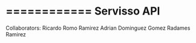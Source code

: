 ============
Servisso API
============

Collaborators:
Ricardo Romo Ramirez
Adrian Dominguez Gomez
Radames Ramirez
